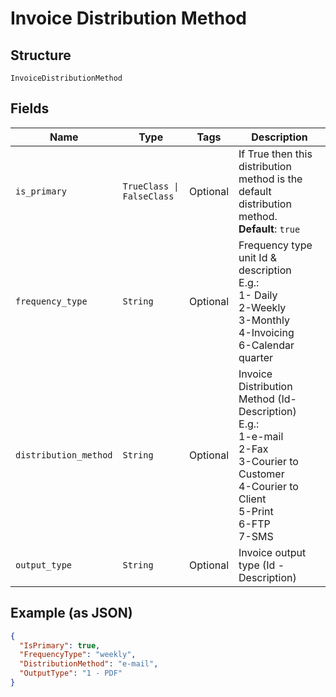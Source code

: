 
# Invoice Distribution Method

## Structure

`InvoiceDistributionMethod`

## Fields

| Name | Type | Tags | Description |
|  --- | --- | --- | --- |
| `is_primary` | `TrueClass \| FalseClass` | Optional | If True then this distribution method is the default distribution method.<br>**Default**: `true` |
| `frequency_type` | `String` | Optional | Frequency type unit Id & description<br>E.g.:<br>1- Daily<br>2-Weekly<br>3-Monthly<br>4-Invoicing<br>6-Calendar quarter |
| `distribution_method` | `String` | Optional | Invoice Distribution Method (Id-Description)<br>E.g.:<br>1-e-mail<br>2-Fax<br>3-Courier to Customer<br>4-Courier to Client<br>5-Print<br>6-FTP<br>7-SMS |
| `output_type` | `String` | Optional | Invoice output type (Id - Description) |

## Example (as JSON)

```json
{
  "IsPrimary": true,
  "FrequencyType": "weekly",
  "DistributionMethod": "e-mail",
  "OutputType": "1 - PDF"
}
```

